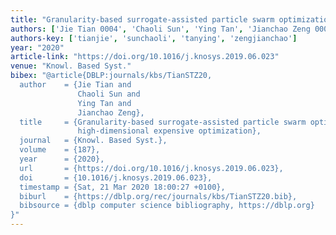 ```yaml
---
title: "Granularity-based surrogate-assisted particle swarm optimization for high-dimensional expensive optimization"
authors: ['Jie Tian 0004', 'Chaoli Sun', 'Ying Tan', 'Jianchao Zeng 0001']
authors-key: ['tianjie', 'sunchaoli', 'tanying', 'zengjianchao']
year: "2020"
article-link: "https://doi.org/10.1016/j.knosys.2019.06.023"
venue: "Knowl. Based Syst."
bibex: "@article{DBLP:journals/kbs/TianSTZ20,
  author    = {Jie Tian and
               Chaoli Sun and
               Ying Tan and
               Jianchao Zeng},
  title     = {Granularity-based surrogate-assisted particle swarm optimization for
               high-dimensional expensive optimization},
  journal   = {Knowl. Based Syst.},
  volume    = {187},
  year      = {2020},
  url       = {https://doi.org/10.1016/j.knosys.2019.06.023},
  doi       = {10.1016/j.knosys.2019.06.023},
  timestamp = {Sat, 21 Mar 2020 18:00:27 +0100},
  biburl    = {https://dblp.org/rec/journals/kbs/TianSTZ20.bib},
  bibsource = {dblp computer science bibliography, https://dblp.org}
}"
---
```

